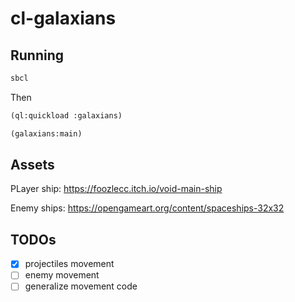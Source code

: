 # cl-galaxians

## Running

```sh
sbcl
```

Then

```cl
(ql:quickload :galaxians)

(galaxians:main)
```

## Assets

PLayer ship: https://foozlecc.itch.io/void-main-ship

Enemy ships: https://opengameart.org/content/spaceships-32x32

## TODOs

- [x] projectiles movement
- [ ] enemy movement
- [ ] generalize movement code
